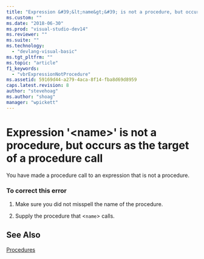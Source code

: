 ```yaml
---
title: "Expression &#39;&lt;name&gt;&#39; is not a procedure, but occurs as the target of a procedure call | Microsoft Docs"
ms.custom: ""
ms.date: "2018-06-30"
ms.prod: "visual-studio-dev14"
ms.reviewer: ""
ms.suite: ""
ms.technology: 
  - "devlang-visual-basic"
ms.tgt_pltfrm: ""
ms.topic: "article"
f1_keywords: 
  - "vbrExpressionNotProcedure"
ms.assetid: 59169d44-a279-4aca-8f14-fba8d69d8959
caps.latest.revision: 8
author: "stevehoag"
ms.author: "shoag"
manager: "wpickett"
---
```

# Expression &#39;&lt;name&gt;&#39; is not a procedure, but occurs as the target of a procedure call
You have made a procedure call to an expression that is not a procedure.  
  
### To correct this error  
  
1.  Make sure you did not misspell the name of the procedure.  
  
2.  Supply the procedure that <`name`> calls.  
  
## See Also  
 [Procedures](../Topic/Procedures%20in%20Visual%20Basic.md)